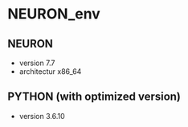 # NEURON_env
## NEURON  
- version 7.7
- architectur x86_64 </br>
## PYTHON (with optimized version)
- version 3.6.10
